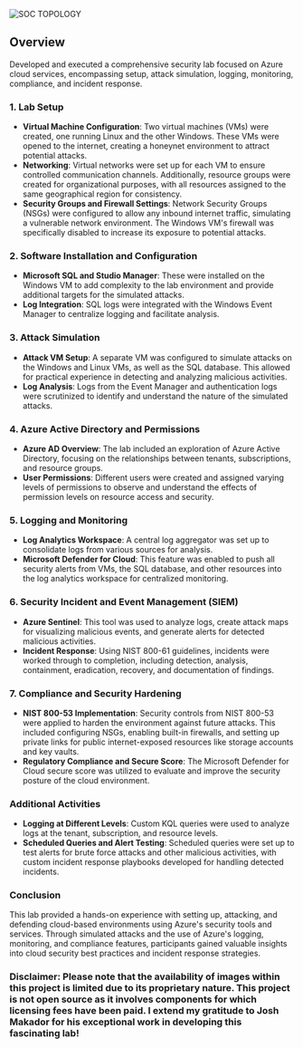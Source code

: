 ![SOC TOPOLOGY](https://github.com/jnj3uf212121/Azure-Security-Lab-Overview/assets/148787196/11aec0a1-bfe3-44c8-aed3-cf77a71802cb)

## Overview

Developed and executed a comprehensive security lab focused on Azure cloud services, encompassing setup, attack simulation, logging, monitoring, compliance, and incident response.

### 1. Lab Setup

- **Virtual Machine Configuration**: Two virtual machines (VMs) were created, one running Linux and the other Windows. These VMs were opened to the internet, creating a honeynet environment to attract potential attacks.
- **Networking**: Virtual networks were set up for each VM to ensure controlled communication channels. Additionally, resource groups were created for organizational purposes, with all resources assigned to the same geographical region for consistency.
- **Security Groups and Firewall Settings**: Network Security Groups (NSGs) were configured to allow any inbound internet traffic, simulating a vulnerable network environment. The Windows VM's firewall was specifically disabled to increase its exposure to potential attacks.

### 2. Software Installation and Configuration

- **Microsoft SQL and Studio Manager**: These were installed on the Windows VM to add complexity to the lab environment and provide additional targets for the simulated attacks.
- **Log Integration**: SQL logs were integrated with the Windows Event Manager to centralize logging and facilitate analysis.

### 3. Attack Simulation

- **Attack VM Setup**: A separate VM was configured to simulate attacks on the Windows and Linux VMs, as well as the SQL database. This allowed for practical experience in detecting and analyzing malicious activities.
- **Log Analysis**: Logs from the Event Manager and authentication logs were scrutinized to identify and understand the nature of the simulated attacks.

### 4. Azure Active Directory and Permissions

- **Azure AD Overview**: The lab included an exploration of Azure Active Directory, focusing on the relationships between tenants, subscriptions, and resource groups.
- **User Permissions**: Different users were created and assigned varying levels of permissions to observe and understand the effects of permission levels on resource access and security.

### 5. Logging and Monitoring

- **Log Analytics Workspace**: A central log aggregator was set up to consolidate logs from various sources for analysis.
- **Microsoft Defender for Cloud**: This feature was enabled to push all security alerts from VMs, the SQL database, and other resources into the log analytics workspace for centralized monitoring.

### 6. Security Incident and Event Management (SIEM)

- **Azure Sentinel**: This tool was used to analyze logs, create attack maps for visualizing malicious events, and generate alerts for detected malicious activities.
- **Incident Response**: Using NIST 800-61 guidelines, incidents were worked through to completion, including detection, analysis, containment, eradication, recovery, and documentation of findings.

### 7. Compliance and Security Hardening

- **NIST 800-53 Implementation**: Security controls from NIST 800-53 were applied to harden the environment against future attacks. This included configuring NSGs, enabling built-in firewalls, and setting up private links for public internet-exposed resources like storage accounts and key vaults.
- **Regulatory Compliance and Secure Score**: The Microsoft Defender for Cloud secure score was utilized to evaluate and improve the security posture of the cloud environment.

### Additional Activities

- **Logging at Different Levels**: Custom KQL queries were used to analyze logs at the tenant, subscription, and resource levels.
- **Scheduled Queries and Alert Testing**: Scheduled queries were set up to test alerts for brute force attacks and other malicious activities, with custom incident response playbooks developed for handling detected incidents.

### Conclusion

This lab provided a hands-on experience with setting up, attacking, and defending cloud-based environments using Azure's security tools and services. Through simulated attacks and the use of Azure's logging, monitoring, and compliance features, participants gained valuable insights into cloud security best practices and incident response strategies.

### Disclaimer:  Please note that the availability of images within this project is limited due to its proprietary nature. This project is not open source as it involves components for which licensing fees have been paid. I extend my gratitude to Josh Makador for his exceptional work in developing this fascinating lab!


